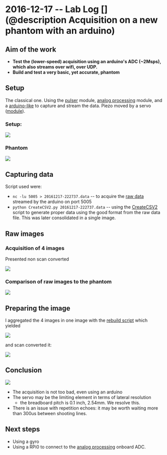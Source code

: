 # 2016-12-17 -- Lab Log [](@description Acquisition on a new phantom with an arduino)

## Aim of the work

* **Test the (lower-speed) acquisition using an arduino's ADC (~2Msps), which also streams over wifi, over UDP.**
* **Build and test a very basic, yet accurate, phantom**

## Setup

The classical one. Using the [pulser](/tobo/) module, [analog processing](/goblin/) module, and a [arduino-like](/croaker) to capture and stream the data. Piezo moved by a servo ([module](/cletus/)).

### Setup:

![](/croaker/data/20161217/images/DSC_1176.JPG)

### Phantom

![](/croaker/data/20161217/images/DSC_1177.JPG)

## Capturing data

Script used were:

* `nc -lu 5005 > 20161217-222737.data` -- to acquire the [raw data](/croaker/data/20161217/raw_data/20161217-222737.data) streamed by the arduino on port 5005
* `python CreateCSV2.py 20161217-222737.data` -- using the [CreateCSV2](/croaker/data/manual/CreateCSV2.py) script to generate proper data using the good format from the raw data file. This was later consolidated in a single image.

## Raw images

### Acquisition of 4 images

Presented non scan converted

![](/croaker/data/20161217/images/all_raw.png)

### Comparison of raw images to the phantom

![](/croaker/data/20161217/images/result.png)

## Preparing the image

I aggregated the 4 images in one image with the [rebuild script](/croaker/data/20161217/raw_data/rebuild.py) which yielded

![](/croaker/data/20161217/20161217-222737.png)

and scan converted it:

![](/croaker/data/20161217/20161217-222737-SC.png)

## Conclusion

![](/croaker/data/20161217/20161217-222737-commented.png)

* The acquisition is not too bad, even using an arduino
* The servo may be the limiting element in terms of lateral resolution
    * the breadboard pitch is 0.1 inch, 2.54mm. We resolve this.
* There is an issue with repetition echoes: it may be worth waiting more than 300us between shooting lines.


## Next steps

* Using a gyro
* Using a RPi0 to connect to the [analog processing](/goblin/) onboard ADC.
